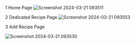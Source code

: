  1 Home Page
 ![Screenshot 2024-03-21 093511](https://github.com/r0h1t237/Assignment2/assets/94473690/cb6a691e-a5dd-4cd3-8f5a-bd5e4251a9d3)
 
 2 Dedicated Recipe Page
 ![Screenshot 2024-03-21 093553](https://github.com/r0h1t237/Assignment2/assets/94473690/fa0c57e2-bf8c-4e6e-beb2-2fcb72ac151d)

 3 Add Recipe Page
 
![Screenshot 2024-03-21 093530](https://github.com/r0h1t237/Assignment2/assets/94473690/963111f3-1445-4e8c-8b57-61d26b585739)

